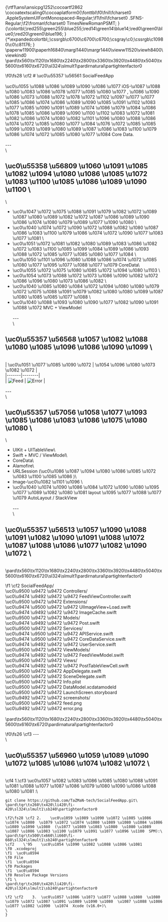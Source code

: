 {\rtf1\ansi\ansicpg1252\cocoartf2862
\cocoatextscaling0\cocoaplatform0{\fonttbl\f0\fnil\fcharset0 .AppleSystemUIFontMonospaced-Regular;\f1\fnil\fcharset0 .SFNS-Regular;\f2\froman\fcharset0 TimesNewRomanPSMT;
}
{\colortbl;\red255\green255\blue255;\red14\green14\blue14;\red0\green0\blue0;\red20\green0\blue196;
}
{\*\expandedcolortbl;;\cssrgb\c6700\c6700\c6700;\csgray\c0;\cssrgb\c10980\c0\c81176;
}
\paperw11900\paperh16840\margl1440\margr1440\vieww11520\viewh8400\viewkind0
\pard\tx560\tx1120\tx1680\tx2240\tx2800\tx3360\tx3920\tx4480\tx5040\tx5600\tx6160\tx6720\sl324\slmult1\pardirnatural\partightenfactor0

\f0\fs28 \cf2 # \uc0\u55357 \u56561  SocialFeedApp\
\
\uc0\u1055 \u1088 \u1086 \u1089 \u1090 \u1086 \u1077  iOS-\u1087 \u1088 \u1080 \u1083 \u1086 \u1078 \u1077 \u1085 \u1080 \u1077 , \u1086 \u1090 \u1086 \u1073 \u1088 \u1072 \u1078 \u1072 \u1102 \u1097 \u1077 \u1077  \u1085 \u1086 \u1074 \u1086 \u1089 \u1090 \u1085 \u1091 \u1102  \u1083 \u1077 \u1085 \u1090 \u1091  \u1089  \u1074 \u1086 \u1079 \u1084 \u1086 \u1078 \u1085 \u1086 \u1089 \u1090 \u1100 \u1102  \u1083 \u1072 \u1081 \u1082 \u1086 \u1074  \u1080  \u1082 \u1101 \u1096 \u1080 \u1088 \u1086 \u1074 \u1072 \u1085 \u1080 \u1077 \u1084  \u1076 \u1072 \u1085 \u1085 \u1099 \u1093  \u1089  \u1080 \u1089 \u1087 \u1086 \u1083 \u1100 \u1079 \u1086 \u1074 \u1072 \u1085 \u1080 \u1077 \u1084  Core Data.\
\
---\
\
## \uc0\u55358 \u56809  \u1060 \u1091 \u1085 \u1082 \u1094 \u1080 \u1086 \u1085 \u1072 \u1083 \u1100 \u1085 \u1086 \u1089 \u1090 \u1100 \
\
- \uc0\u1047 \u1072 \u1075 \u1088 \u1091 \u1079 \u1082 \u1072  \u1089 \u1087 \u1080 \u1089 \u1082 \u1072  \u1087 \u1086 \u1089 \u1090 \u1086 \u1074  \u1080 \u1079  \u1089 \u1077 \u1090 \u1080 \
- \uc0\u1040 \u1074 \u1072 \u1090 \u1072 \u1088 \u1082 \u1080  \u1087 \u1086 \u1083 \u1100 \u1079 \u1086 \u1074 \u1072 \u1090 \u1077 \u1083 \u1077 \u1081 \
- \uc0\u1051 \u1072 \u1081 \u1082 \u1080  \u1089  \u1083 \u1086 \u1082 \u1072 \u1083 \u1100 \u1085 \u1099 \u1084  \u1089 \u1086 \u1093 \u1088 \u1072 \u1085 \u1077 \u1085 \u1080 \u1077 \u1084 \
- \uc0\u1050 \u1101 \u1096 \u1080 \u1088 \u1086 \u1074 \u1072 \u1085 \u1080 \u1077  \u1095 \u1077 \u1088 \u1077 \u1079  CoreData\
- \uc0\u1055 \u1072 \u1075 \u1080 \u1085 \u1072 \u1094 \u1080 \u1103 \
- \uc0\u1054 \u1073 \u1088 \u1072 \u1073 \u1086 \u1090 \u1082 \u1072  \u1086 \u1096 \u1080 \u1073 \u1086 \u1082 \
- \uc0\u1040 \u1085 \u1080 \u1084 \u1072 \u1094 \u1080 \u1080  \u1079 \u1072 \u1075 \u1088 \u1091 \u1079 \u1082 \u1080  \u1080  \u1089 \u1087 \u1080 \u1085 \u1085 \u1077 \u1088 \
- \uc0\u1040 \u1088 \u1093 \u1080 \u1090 \u1077 \u1082 \u1090 \u1091 \u1088 \u1072  MVC + ViewModel\
\
---\
\
## \uc0\u55357 \u56568  \u1057 \u1082 \u1088 \u1080 \u1085 \u1096 \u1086 \u1090 \u1099 \
\
| \uc0\u1051 \u1077 \u1085 \u1090 \u1072  | \u1054 \u1096 \u1080 \u1073 \u1082 \u1072  |\
|-------|--------|\
| ![Feed](screenshots/feed.png) | ![Error](screenshots/error.png) |\
\
---\
\
## \uc0\u55357 \u57056  \u1058 \u1077 \u1093 \u1085 \u1086 \u1083 \u1086 \u1075 \u1080 \u1080 \
\
- UIKit + UITableView\
- Swift + MVC / ViewModel\
- CoreData\
- Alamofire\
- URLSession (\uc0\u1086 \u1087 \u1094 \u1080 \u1086 \u1085 \u1072 \u1083 \u1100 \u1085 \u1086 )\
- Image-\uc0\u1082 \u1101 \u1096 \
- \uc0\u1040 \u1074 \u1090 \u1086 \u1084 \u1072 \u1090 \u1080 \u1095 \u1077 \u1089 \u1082 \u1080 \u1081  layout \u1095 \u1077 \u1088 \u1077 \u1079  AutoLayout / StackView\
\
---\
\
## \uc0\u55357 \u56513  \u1057 \u1090 \u1088 \u1091 \u1082 \u1090 \u1091 \u1088 \u1072  \u1087 \u1088 \u1086 \u1077 \u1082 \u1090 \u1072 \
\
\pard\tx560\tx1120\tx1680\tx2240\tx2800\tx3360\tx3920\tx4480\tx5040\tx5600\tx6160\tx6720\sl324\slmult1\pardirnatural\partightenfactor0

\f1 \cf2 SocialFeedApp/\
\uc0\u9500 \u9472 \u9472  Controllers/\
\uc0\u9474    \u9492 \u9472 \u9472  FeedViewController.swift\
\uc0\u9500 \u9472 \u9472  Extensions/\
\uc0\u9474    \u9500 \u9472 \u9472  UIImageView+Load.swift\
\uc0\u9474    \u9492 \u9472 \u9472  ImageCache.swift\
\uc0\u9500 \u9472 \u9472  Models/\
\uc0\u9474    \u9492 \u9472 \u9472  Post.swift\
\uc0\u9500 \u9472 \u9472  Services/\
\uc0\u9474    \u9500 \u9472 \u9472  APIService.swift\
\uc0\u9474    \u9500 \u9472 \u9472  CoreDataService.swift\
\uc0\u9474    \u9492 \u9472 \u9472  UserService.swift\
\uc0\u9500 \u9472 \u9472  ViewModels/\
\uc0\u9474    \u9492 \u9472 \u9472  FeedViewModel.swift\
\uc0\u9500 \u9472 \u9472  Views/\
\uc0\u9474    \u9492 \u9472 \u9472  PostTableViewCell.swift\
\uc0\u9500 \u9472 \u9472  AppDelegate.swift\
\uc0\u9500 \u9472 \u9472  SceneDelegate.swift\
\uc0\u9500 \u9472 \u9472  Info.plist\
\uc0\u9500 \u9472 \u9472  DataModel.xcdatamodeld\
\uc0\u9500 \u9472 \u9472  LaunchScreen.storyboard\
\uc0\u9492 \u9472 \u9472  screenshots/\
\uc0\u9500 \u9472 \u9472  feed.png\
\uc0\u9492 \u9472 \u9472  error.png\
\
\pard\tx560\tx1120\tx1680\tx2240\tx2800\tx3360\tx3920\tx4480\tx5040\tx5600\tx6160\tx6720\pardirnatural\partightenfactor0

\f0\fs26 \cf3 ---\
\
## \uc0\u55357 \u56960  \u1059 \u1089 \u1090 \u1072 \u1085 \u1086 \u1074 \u1082 \u1072 \
\
\cf4 1.\cf3  \uc0\u1057 \u1082 \u1083 \u1086 \u1085 \u1080 \u1088 \u1091 \u1081  \u1088 \u1077 \u1087 \u1086 \u1079 \u1080 \u1090 \u1086 \u1088 \u1080 \u1081 :\
   ```bash\
   git clone https://github.com/TaZMaN-tech/SocialFeedApp.git\
\pard\tqr\tx260\tx420\li420\fi-420\sl324\slmult1\sb240\partightenfactor0

\f2\fs28 \cf2 2.	\uc0\u1059 \u1089 \u1090 \u1072 \u1085 \u1086 \u1074 \u1080  \u1079 \u1072 \u1074 \u1080 \u1089 \u1080 \u1084 \u1086 \u1089 \u1090 \u1080  (\u1077 \u1089 \u1083 \u1080  \u1080 \u1089 \u1087 \u1086 \u1083 \u1100 \u1079 \u1091 \u1077 \u1096 \u1100  SPM):\
\pard\tqr\tx500\tx660\li660\fi-660\sl324\slmult1\sb240\partightenfactor0
\cf2 	\'95	\uc0\u1054 \u1090 \u1082 \u1088 \u1086 \u1081  
\f0 .xcodeproj
\f1  \uc0\u8594  
\f0 File
\f1  \uc0\u8594  
\f0 Packages
\f1  \uc0\u8594  
\f0 Resolve Package Versions
\f1 \
\pard\tqr\tx260\tx420\li420\fi-420\sl324\slmult1\sb240\partightenfactor0

\f2 \cf2 	3.	\uc0\u1057 \u1086 \u1073 \u1077 \u1088 \u1080  \u1080  \u1079 \u1072 \u1087 \u1091 \u1089 \u1090 \u1080  \u1087 \u1088 \u1086 \u1077 \u1082 \u1090  \u1074  Xcode (v16.0+)\
\
}